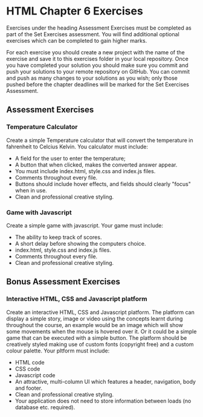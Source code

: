 # HTML Chapter 6 Exercises

Exercises under the heading Assessment Exercises must be completed as part of the Set Exercises assessment. You will find additional optional exercises which can be completed to gain higher marks.

For each exercise you should create a new project with the name of the exercise and save it to this exercises folder in your local repository. Once you have completed your solution you should make sure you commit and push your solutions to your remote repository on GitHub. You can commit and push as many changes to your solutions as you wish; only those pushed before the chapter deadlines will be marked for the Set Exercises Assessment.

## Assessment Exercises

### Temperature Calculator

Create a simple Temperature calculator that will convert the temperature in fahrenheit to Celcius Kelvin. You calculator must include:

* A field for the user to enter the temperature;
* A button that when clicked, makes the converted answer appear.
* You must include index.html, style.css and index.js files.
* Comments throughout every file.
* Buttons should include hover effects, and fields should clearly "focus" when in use.
* Clean and professional creative styling.

### Game with Javascript

Create a simple game with javascript. Your game must include:

* The ability to keep track of scores.
* A short delay before showing the computers choice.
* index.html, style.css and index.js files.
* Comments throughout every file.
* Clean and professional creative styling.

## Bonus Assessment Exercises

### Interactive HTML, CSS and Javascript platform

Create an interactive HTML, CSS and Javascript platform. The platform can display a simple story, image or video using the concepts learnt during throughout the course, an example would be an image which will show some movements when the mouse is hovered over it. Or it could be a simple game that can be executed with a simple button. The platform should be creatively styled making use of custom fonts (copyright free) and a custom colour palette. Your pltform must include:

* HTML code 
* CSS code 
* Javascript code
* An attractive, multi-column UI which features a header, navigation, body and footer.
* Clean and professional creative styling.
* Your application does not need to store information between loads (no database etc. required). 























